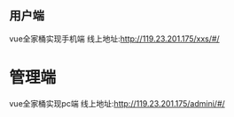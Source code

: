 ## 用户端
vue全家桶实现手机端
线上地址:http://119.23.201.175/xxs/#/

# 管理端
vue全家桶实现pc端
线上地址:http://119.23.201.175/admini/#/

